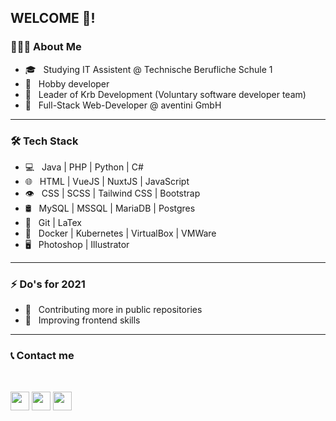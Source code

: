 <h2>WELCOME 👋!</h2>

<h3> 👨🏻‍💻 About Me </h3>

- 🎓 &nbsp; Studying IT Assistent @ Technische Berufliche Schule 1
- 💼 &nbsp; Hobby developer
- 👥 &nbsp; Leader of Krb Development (Voluntary software developer team)
- 👔 &nbsp; Full-Stack Web-Developer @ aventini GmbH

------

<h3>🛠 Tech Stack</h3>

- 💻 &nbsp; Java | PHP | Python | C#
- 🌐 &nbsp; HTML | VueJS | NuxtJS | JavaScript
- 👁️ &nbsp; CSS | SCSS | Tailwind CSS | Bootstrap
- 🛢 &nbsp; MySQL | MSSQL | MariaDB | Postgres
- 🔧 &nbsp; Git | LaTex
- 🐳 &nbsp; Docker | Kubernetes | VirtualBox | VMWare
- 🖥 &nbsp; Photoshop | Illustrator

------

<h3>⚡ Do's for 2021</h3>

- 📢 &nbsp; Contributing more in public repositories
- 📱 &nbsp; Improving frontend skills

------

<h3>📞 Contact me</h3>
<br>

<a href="https://twitter.com/jan_krb"><img src="https://twemoji.twitter.com/content/dam/twemoji-twitter/Twitter_Social_Icon_Circle_Color.png.twimg.2560.png" width="30" height="30" /></a>
<a href="https://instagram.com/jan.krb"><img src="https://image.flaticon.com/icons/png/512/174/174855.png" width="30" height="30" /></a>
<a href="https://www.linkedin.com/in/jan-ruhfus-4003a51ba/"><img src="https://www.gl-it.ch/Portals/0/EasyDNNnews/151/img-174857.png" width="30" height="30" /></a>
